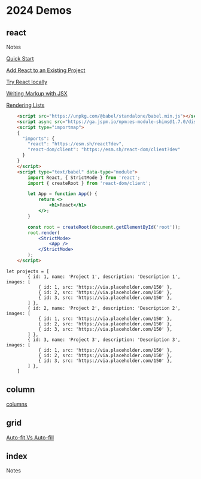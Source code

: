 # 2024 Demos

## react

Notes

[Quick Start](https://react.dev/learn)

[Add React to an Existing Project](https://react.dev/learn/add-react-to-an-existing-project#using-react-for-a-part-of-your-existing-page)

[Try React locally](https://react.dev/learn/installation#try-react-locally)

[Writing Markup with JSX](https://react.dev/learn/writing-markup-with-jsx)

[Rendering Lists](https://react.dev/learn/rendering-lists)

``` html
    <script src="https://unpkg.com/@babel/standalone/babel.min.js"></script>
    <script async src="https://ga.jspm.io/npm:es-module-shims@1.7.0/dist/es-module-shims.js"></script>
    <script type="importmap">
    {
      "imports": {
        "react": "https://esm.sh/react?dev",
        "react-dom/client": "https://esm.sh/react-dom/client?dev"
      }
    }
    </script>
    <script type="text/babel" data-type="module">
        import React, { StrictMode } from 'react';
        import { createRoot } from 'react-dom/client';

        let App = function App() {
            return <>
                <h1>React</h1>
            </>;
        }

        const root = createRoot(document.getElementById('root'));
        root.render(
            <StrictMode>
                <App />
            </StrictMode>
        );
    </script>
```

```
let projects = [
        { id: 1, name: 'Project 1', description: 'Description 1', images: [
            { id: 1, src: 'https://via.placeholder.com/150' },
            { id: 2, src: 'https://via.placeholder.com/150' },
            { id: 3, src: 'https://via.placeholder.com/150' },
        ] },
        { id: 2, name: 'Project 2', description: 'Description 2', images: [
            { id: 1, src: 'https://via.placeholder.com/150' },
            { id: 2, src: 'https://via.placeholder.com/150' },
            { id: 3, src: 'https://via.placeholder.com/150' },
        ] },
        { id: 3, name: 'Project 3', description: 'Description 3', images: [
            { id: 1, src: 'https://via.placeholder.com/150' },
            { id: 2, src: 'https://via.placeholder.com/150' },
            { id: 3, src: 'https://via.placeholder.com/150' },
        ] },
    ]
```

## column

[columns](https://developer.mozilla.org/en-US/docs/Web/CSS/columns)

## grid

[Auto-fit Vs Auto-fill](https://defensivecss.dev/tip/auto-fit-fill/)

## index

Notes
